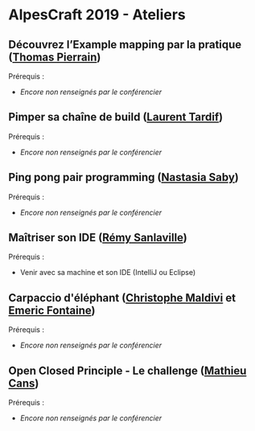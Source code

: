 # AlpesCraft 2019 - Ateliers


## Découvrez l’Example mapping par la pratique ([Thomas Pierrain](https://github.com/tpierrain))

Prérequis :
- *Encore non renseignés par le conférencier*

## Pimper sa chaîne de build ([Laurent Tardif]())

Prérequis :
- *Encore non renseignés par le conférencier*

## Ping pong pair programming ([Nastasia Saby](https://github.com/NastasiaS))

Prérequis :
- *Encore non renseignés par le conférencier*

## Maîtriser son IDE ([Rémy Sanlaville](https://github.com/sanlaville))

Prérequis :
- Venir avec sa machine et son IDE (IntelliJ ou Eclipse)

## Carpaccio d'éléphant ([Christophe Maldivi](https://github.com/ChristopheMaldivi) et [Emeric Fontaine](https://github.com/EmericFo))

Prérequis :
- *Encore non renseignés par le conférencier*

## Open Closed Principle - Le challenge ([Mathieu Cans](https://github.com/mathieucans))

Prérequis :
- *Encore non renseignés par le conférencier*
